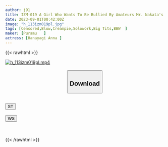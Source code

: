 ```yaml
---
author: j91
title: IZM-019 A Girl Who Wants To Be Bullied By Amateurs Mr. Nakata's Creampie Hamburger Shop Work Anna 20 Years Old Glamorous Minimum G-Cup Big Tits! I Can't Refuse If I Asked For SEX! I Don't Have A Boyfriend, But I Have Several Sex Friends! Anna Hanayagi
date: 2023-09-01T00:42:00Z
image: "h_113izm019pl.jpg"
tags: [Censored,Blow,Creampie,Solowork,Big Tits,BBW	 ]
maker: [Puramu   ]
actress: [Hanayagi Anna ]
---
```



{{< rawhtml >}}

<div class="video" data-videoid="7bjW8M1gqXsA0zx">
    <a href="javascript:;">
        <img src="https://my.j91.asia/posts/h_113izm019pl/h_113izm019pl.jpg" width="WIDTH" height="HEIGHT" alt="h_113izm019pl.mp4" loading="lazy">
    </a>
</div>

<script type="text/javascript" src="https://j91.asia/asset/on-demand-st.js"></script>

<br>
  <link rel="stylesheet" href="https://j91.asia/asset/bs5.css">
  
  <center>
  <button class="btn btn-primary" type="button" data-bs-toggle="collapse" data-bs-target=".multi-collapse" aria-expanded="false" aria-controls="multiCollapseExample1 multiCollapseExample2"><h2>Download</h2></button></center>
</p>
<div class="row">
  <div class="col">
    <div class="collapse multi-collapse" id="multiCollapseExample1">
      <div class="card card-body">
	      	      <br>
<div class="buttons">  
<a href="https://streamtape.to/v/7bjW8M1gqXsA0zx"><button class="btn-hover color-3"><i class="fa fa-download"></i> ST</button></a></div>
    </div>
  </div>
</div>
  <div class="col">
    <div class="collapse multi-collapse" id="multiCollapseExample2">
      <div class="card card-body">
	      <br>
<div class="buttons">
    <a href="https://wolfstream.tv/dcownoqisaq5"><button class="btn-hover color-9"><i class="fa fa-download"></i> WS</button></a></div>
<br><br>
      </div>
    </div>
  </div>
</div>

{{< /rawhtml >}}